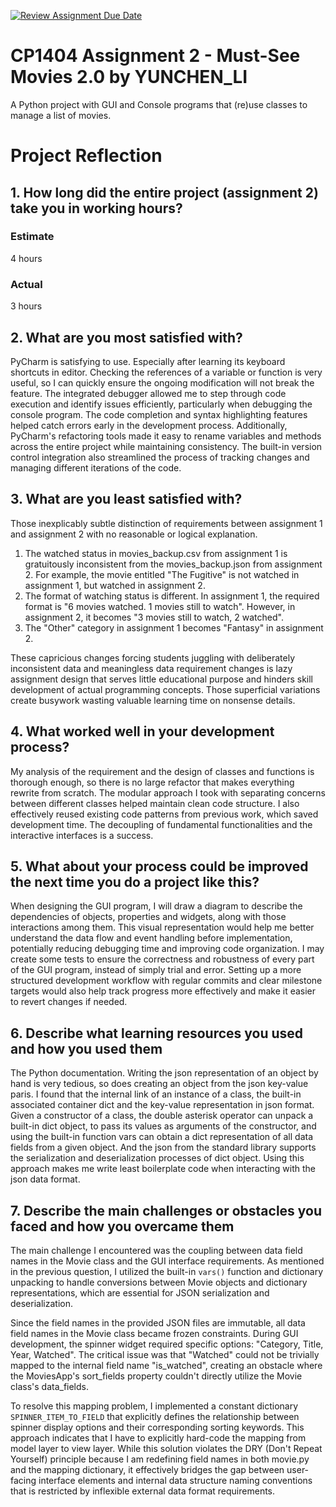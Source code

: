 [![Review Assignment Due Date](https://classroom.github.com/assets/deadline-readme-button-22041afd0340ce965d47ae6ef1cefeee28c7c493a6346c4f15d667ab976d596c.svg)](https://classroom.github.com/a/e0OQHIms)

# CP1404 Assignment 2 - Must-See Movies 2.0 by YUNCHEN_LI

A Python project with GUI and Console programs that (re)use classes to manage a list of movies.

# Project Reflection

## 1. How long did the entire project (assignment 2) take you in working hours?

### Estimate

4 hours

### Actual

3 hours

## 2. What are you most satisfied with?

PyCharm is satisfying to use. Especially after learning its keyboard shortcuts in editor. Checking the references of a variable or function is very useful, so I can quickly ensure the ongoing modification will not break the feature. The integrated debugger allowed me to step through code execution and identify issues efficiently, particularly when debugging the console program. The code completion and syntax highlighting features helped catch errors early in the development process. Additionally, PyCharm's refactoring tools made it easy to rename variables and methods across the entire project while maintaining consistency. The built-in version control integration also streamlined the process of tracking changes and managing different iterations of the code.

## 3. What are you least satisfied with?

Those inexplicably subtle distinction of requirements between assignment 1 and assignment 2 with no reasonable or logical explanation.

1. The watched status in movies_backup.csv from assignment 1 is gratuitously inconsistent from the movies_backup.json from assignment 2. For example, the movie entitled "The Fugitive" is not watched in assignment 1, but watched in assignment 2.
2. The format of watching status is different. In assignment 1, the required format is "6 movies watched. 1 movies still to watch". However, in assignment 2, it becomes "3 movies still to watch, 2 watched".
3. The "Other" category in assignment 1 becomes "Fantasy" in assignment 2.

These capricious changes forcing students juggling with deliberately inconsistent data and meaningless data requirement changes is lazy assignment design that serves little educational purpose and hinders skill development of actual programming concepts. Those superficial variations create busywork wasting valuable learning time on nonsense details.

## 4. What worked well in your development process?

My analysis of the requirement and the design of classes and functions is thorough enough, so there is no large refactor that makes everything rewrite from scratch. The modular approach I took with separating concerns between different classes helped maintain clean code structure. I also effectively reused existing code patterns from previous work, which saved development time. The decoupling of fundamental functionalities and the interactive interfaces is a success.

## 5. What about your process could be improved the next time you do a project like this?

When designing the GUI program, I will draw a diagram to describe the dependencies of objects, properties and widgets, along with those interactions among them. This visual representation would help me better understand the data flow and event handling before implementation, potentially reducing debugging time and improving code organization. I may create some tests to ensure the correctness and robustness of every part of the GUI program, instead of simply trial and error. Setting up a more structured development workflow with regular commits and clear milestone targets would also help track progress more effectively and make it easier to revert changes if needed.

## 6. Describe what learning resources you used and how you used them

The Python documentation. Writing the json representation of an object by hand is very tedious, so does creating an object from the json key-value paris. I found that the internal link of an instance of a class, the built-in associated container dict and the key-value representation in json format. Given a constructor of a class, the double asterisk operator can unpack a built-in dict object, to pass its values as arguments of the constructor, and using the built-in function vars can obtain a dict representation of all data fields from a given object. And the json from the standard library supports the serialization and deserialization processes of dict object. Using this approach makes me write least boilerplate code when interacting with the json data format.

## 7. Describe the main challenges or obstacles you faced and how you overcame them

The main challenge I encountered was the coupling between data field names in the Movie class and the GUI interface requirements. As mentioned in the previous question, I utilized the built-in `vars()` function and dictionary unpacking to handle conversions between Movie objects and dictionary representations, which are essential for JSON serialization and deserialization.

Since the field names in the provided JSON files are immutable, all data field names in the Movie class became frozen constraints. During GUI development, the spinner widget required specific options: "Category, Title, Year, Watched". The critical issue was that "Watched" could not be trivially mapped to the internal field name "is_watched", creating an obstacle where the MoviesApp's sort_fields property couldn't directly utilize the Movie class's data_fields.

To resolve this mapping problem, I implemented a constant dictionary `SPINNER_ITEM_TO_FIELD` that explicitly defines the relationship between spinner display options and their corresponding sorting keywords. This approach indicates that I have to explicitly hard-code the mapping from model layer to view layer. While this solution violates the DRY (Don't Repeat Yourself) principle because I am redefining field names in both movie.py and the mapping dictionary, it effectively bridges the gap between user-facing interface elements and internal data structure naming conventions that is restricted by inflexible external data format requirements.
